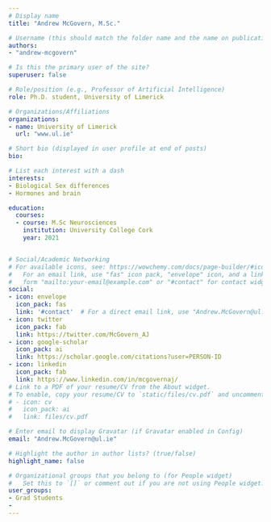 ```yaml
---
# Display name
title: "Andrew McGovern, M.Sc."

# Username (this should match the folder name and the name on publications)
authors:
- "andrew-mcgovern"

# Is this the primary user of the site?
superuser: false

# Role/position (e.g., Professor of Artificial Intelligence)
role: Ph.D. student, University of Limerick

# Organizations/Affiliations
organizations:
- name: University of Limerick
  url: "www.ul.ie"

# Short bio (displayed in user profile at end of posts)
bio: 

# List each interest with a dash
interests:
- Biological Sex differences
- Hormones and brain

education:
  courses:
  - course: M.Sc Neurosciences
    institution: University College Cork
    year: 2021


# Social/Academic Networking
# For available icons, see: https://wowchemy.com/docs/page-builder/#icons
#   For an email link, use "fas" icon pack, "envelope" icon, and a link in the
#   form "mailto:your-email@example.com" or "#contact" for contact widget.
social:
- icon: envelope
  icon_pack: fas
  link: '#contact'  # For a direct email link, use "Andrew.McGovern@ul.ie".
- icon: twitter
  icon_pack: fab
  link: https://twitter.com/McGovern_AJ
- icon: google-scholar
  icon_pack: ai
  link: https://scholar.google.com/citations?user=PERSON-ID
- icon: linkedin
  icon_pack: fab
  link: https://www.linkedin.com/in/mcgovernaj/
# Link to a PDF of your resume/CV from the About widget.
# To enable, copy your resume/CV to `static/files/cv.pdf` and uncomment the lines below.
# - icon: cv
#   icon_pack: ai
#   link: files/cv.pdf

# Enter email to display Gravatar (if Gravatar enabled in Config)
email: "Andrew.McGovern@ul.ie"

# Highlight the author in author lists? (true/false)
highlight_name: false

# Organizational groups that you belong to (for People widget)
#   Set this to `[]` or comment out if you are not using People widget.
user_groups:
- Grad Students
- 
---
```

